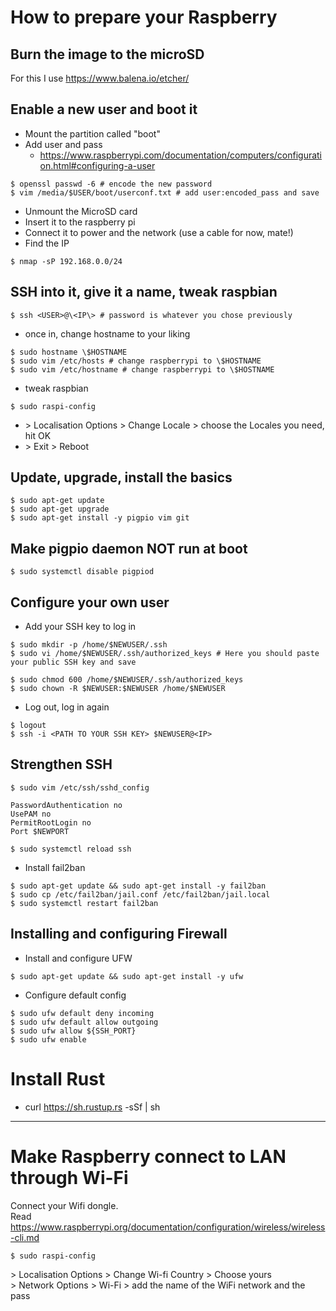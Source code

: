# How to prepare your Raspberry 

## Burn the image to the microSD
For this I use https://www.balena.io/etcher/

## Enable a new user and boot it
- Mount the partition called "boot"  
- Add user and pass
  - https://www.raspberrypi.com/documentation/computers/configuration.html#configuring-a-user
```
$ openssl passwd -6 # encode the new password
$ vim /media/$USER/boot/userconf.txt # add user:encoded_pass and save
```
- Unmount the MicroSD card  
- Insert it to the raspberry pi  
- Connect it to power and the network (use a cable for now, mate!)  
- Find the IP  
```
$ nmap -sP 192.168.0.0/24  
```

## SSH into it, give it a name, tweak raspbian
```
$ ssh <USER>@\<IP\> # password is whatever you chose previously
```
- once in, change hostname to your liking  
```
$ sudo hostname \$HOSTNAME  
$ sudo vim /etc/hosts # change raspberrypi to \$HOSTNAME  
$ sudo vim /etc/hostname # change raspberrypi to \$HOSTNAME  
```
- tweak raspbian  
```
$ sudo raspi-config  
```
- \> Localisation Options > Change Locale > choose the Locales you need, hit OK  
- \> Exit > Reboot  

## Update, upgrade, install the basics
```
$ sudo apt-get update  
$ sudo apt-get upgrade  
$ sudo apt-get install -y pigpio vim git
```

## Make pigpio daemon NOT run at boot
```
$ sudo systemctl disable pigpiod
```

## Configure your own user
- Add your SSH key to log in  
```
$ sudo mkdir -p /home/$NEWUSER/.ssh  
$ sudo vi /home/$NEWUSER/.ssh/authorized_keys # Here you should paste your public SSH key and save
```
```
$ sudo chmod 600 /home/$NEWUSER/.ssh/authorized_keys  
$ sudo chown -R $NEWUSER:$NEWUSER /home/$NEWUSER 
```
- Log out, log in again
```
$ logout  
$ ssh -i <PATH TO YOUR SSH KEY> $NEWUSER@<IP>  
```
  
## Strengthen SSH
```
$ sudo vim /etc/ssh/sshd_config   
```
```ChallengeResponseAuthentication no
PasswordAuthentication no  
UsePAM no  
PermitRootLogin no  
Port $NEWPORT  
```
```
$ sudo systemctl reload ssh  
```
- Install fail2ban  
```
$ sudo apt-get update && sudo apt-get install -y fail2ban  
$ sudo cp /etc/fail2ban/jail.conf /etc/fail2ban/jail.local  
$ sudo systemctl restart fail2ban  
```

## Installing and configuring Firewall
- Install and configure UFW  
```
$ sudo apt-get update && sudo apt-get install -y ufw  
```
- Configure default config  
```
$ sudo ufw default deny incoming  
$ sudo ufw default allow outgoing  
$ sudo ufw allow ${SSH_PORT}  
$ sudo ufw enable  
```

# Install Rust
- curl https://sh.rustup.rs -sSf | sh
-----
# Make Raspberry connect to LAN through Wi-Fi
Connect your Wifi dongle.  
Read https://www.raspberrypi.org/documentation/configuration/wireless/wireless-cli.md  
```
$ sudo raspi-config  
```
\> Localisation Options > Change Wi-fi Country > Choose yours  
\> Network Options > Wi-Fi > add the name of the WiFi network and the pass  

